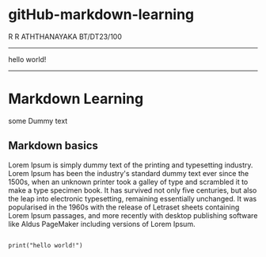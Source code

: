 # gitHub-markdown-learning
R R ATHTHANAYAKA BT/DT23/100

------------------------------------------------------------

hello world!

------------------------------------------------------------

# Markdown Learning

some Dummy text

## Markdown basics

Lorem Ipsum is simply dummy text of the printing and typesetting industry. Lorem Ipsum has been the industry's standard dummy text ever since the 1500s, when an unknown printer took a galley of type and scrambled it to make a type specimen book. It has survived not only five centuries, but also the leap into electronic typesetting, remaining essentially unchanged. It was popularised in the 1960s with the release of Letraset sheets containing Lorem Ipsum passages, and more recently with desktop publishing software like Aldus PageMaker including versions of Lorem Ipsum.

```

print("hello world!")

```